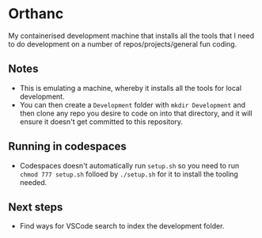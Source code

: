 # Orthanc

My containerised development machine that installs all the tools that I need to do development on a number of repos/projects/general fun coding.

## Notes
- This is emulating a machine, whereby it installs all the tools for local development.
- You can then create a `Development` folder with `mkdir Development` and then clone any repo you desire to code on into that directory, and it will ensure it doesn't get committed to this repository.

## Running in codespaces
- Codespaces doesn't automatically run `setup.sh` so you need to run `chmod 777 setup.sh` folloed by `./setup.sh` for it to install the tooling needed.

## Next steps
- Find ways for VSCode search to index the development folder.